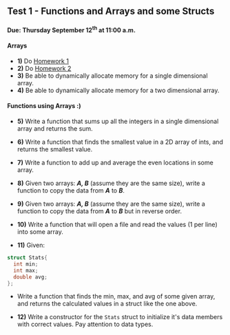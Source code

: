 ## Test 1 - Functions and Arrays and some Structs
#### Due: Thursday September 12<sup>th</sup> at 11:00 a.m.

#### Arrays

- **1)** Do [Homework 1](https://github.com/rugbyprof/1063-Data-Structures/tree/master/Assignments/N01)
- **2)** Do [Homework 2](https://github.com/rugbyprof/1063-Data-Structures/tree/master/Assignments/N02)
- **3)** Be able to dynamically allocate memory for a single dimensional array.
- **4)** Be able to dynamically allocate memory for a two dimensional array.

#### Functions using Arrays :)

- **5)** Write a function that sums up all the integers in a single dimensional array and returns the sum.
- **6)** Write a function that finds the smallest value in a 2D array of ints, and returns the smallest value.
- **7)** Write a function to add up and average the even locations in some array. 
- **8)** Given two arrays: ***A, B*** (assume they are the same size), write a function to copy the data from ***A*** to ***B***.
- **9)** Given two arrays: ***A, B*** (assume they are the same size), write a function to copy the data from ***A*** to ***B*** but in reverse order.
- **10)** Write a function that will open a file and read the values (1 per line) into some array. 

- **11)** Given:

```cpp
struct Stats{
  int min;
  int max;
  double avg;
};
```

- Write a function that finds the min, max, and avg of some given array, and returns the calculated values in a struct like the one above.

- **12)** Write a constructor for the `Stats` struct to initialize it's data members with correct values. Pay attention to data types.
